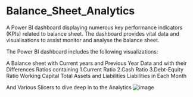 # Balance_Sheet_Analytics
A Power BI dashboard displaying numerous key performance indicators (KPIs) related to balance sheet. The dashboard provides vital data and visualisations to assist monitor and analyse the balance sheet.


The Power BI dashboard includes the following visualizations:

A Balance sheet with Current years and Previous Year Data and with their Differences
Ratios containing
1.Current Ratio
2.Cash Ratio
3.Debt-Equity Ratio
Working Capital
Total Assets and Liabilities
Liabilities in Each Month

And Various Slicers to dive deep in to the Analytics
![image](https://github.com/Yemil/Balance_Sheet_Analytics/assets/25322895/b0080517-1a3c-4d58-86e7-4b1f86e4cad4)

